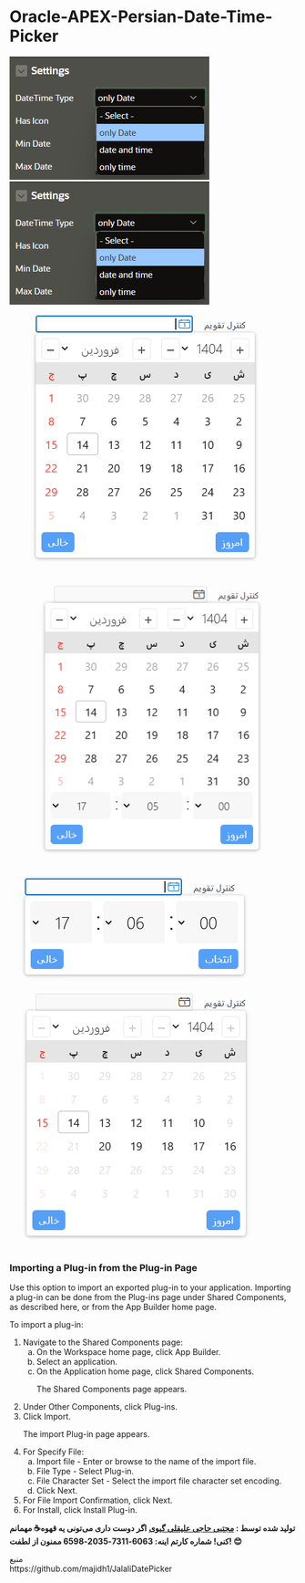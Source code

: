 # Oracle-APEX-Persian-Date-Time-Picker
<img src="https://github.com/mojtabagivi/Oracle-APEX-Persian-Date-Time-Picker/blob/main/images/configuration1.png">
<img src="https://github.com/mojtabagivi/Oracle-APEX-Persian-Date-Time-Picker/blob/main/images/configuration1.png">
<img src="https://github.com/mojtabagivi/Oracle-APEX-Persian-Date-Time-Picker/blob/main/images/control-ui1.png">
<img src="https://github.com/mojtabagivi/Oracle-APEX-Persian-Date-Time-Picker/blob/main/images/control-ui2.png">
<img src="https://github.com/mojtabagivi/Oracle-APEX-Persian-Date-Time-Picker/blob/main/images/control-ui3.png">
<img src="https://github.com/mojtabagivi/Oracle-APEX-Persian-Date-Time-Picker/blob/main/images/control-ui4.png">
<div class="props_rev_3">

<h3 class="sect3"><span class="enumeration_section"></span>Importing a Plug-in from the Plug-in Page</h3>
               <div>
                  <div class="p">Use this option to import an exported plug-in to your application. Importing a plug-in can be done from the Plug-ins page under Shared Components, as described here, or from the <span>App Builder</span> home page.
                  </div>
                  <!-- class="section" -->
                  <div class="section">
                     <p>To import a plug-in:</p>
                  </div>
                  <!-- class="section" -->
                  <ol>
                     <li class="stepexpand"><span>Navigate to the Shared Components page:</span><ol type="a">
                           <li class="substepexpand"><span>On the Workspace home page, click <span><span class="uicontrol bold">App Builder</span></span>.</span></li>
                           <li class="substepexpand"><span>Select an application. </span></li>
                           <li class="substepexpand"><span>On the Application home page, click <span class="uicontrol bold">Shared Components</span>.</span><div>
                                 <p>The Shared Components page appears. </p>
                              </div>
                           </li>
                        </ol>
                     </li>
                     <li class="stepexpand"><span>Under Other Components, click <span class="uicontrol bold">Plug-ins</span>.</span></li>
                     <li class="stepexpand"><span>Click <span class="uicontrol bold">Import</span>. </span><div>
                           <p>The import Plug-in page appears.</p>
                        </div>
                     </li>
                     <li class="stepexpand"><span>For Specify File:</span><ol type="a">
                           <li><span>Import file - Enter or browse to the name of the import file.</span></li>
                           <li><span>File Type - Select <span class="uicontrol bold">Plug-in</span>.</span></li>
                           <li><span>File Character Set - Select the import file character set encoding.</span></li>
                           <li><span>Click <span class="uicontrol bold">Next</span>.</span></li>
                        </ol>
                     </li>
                     <li class="stepexpand"><span>For File Import Confirmation, click <span class="uicontrol bold">Next</span>.</span></li>
                     <li class="stepexpand"><span>For Install, click <span class="uicontrol bold">Install Plug-in</span>.</span></li>
                  </ol>
               </div>
            </div>
            <strong>تولید شده توسط : </strong>
            <strong><a href="https://mojtabagivi.github.io/"  target="_blank">مجتبی حاجی علیقلی گیوی</a></strong>
			<strong>اگر دوست داری می‌تونی یه قهوه☕ مهمانم کنی! شماره کارتم اینه:
6063-7311-2035-6598
ممنون از لطفت! 😊
			</strong>
</br>
<p>
<div>منبع</div>
https://github.com/majidh1/JalaliDatePicker
</p>

